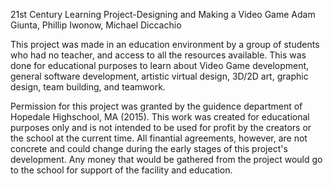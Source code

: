 21st Century Learning Project-Designing and Making a Video Game
Adam Giunta, Phillip Iwonow, Michael Diccachio

This project was made in an education environment by a group of students who had no teacher, and access to all the
resources available. This was done for educational purposes to learn about Video Game development, general 
software development, artistic virtual design, 3D/2D art, graphic design, team building, and teamwork.

Permission for this project was granted by the guidence department of Hopedale Highschool, MA (2015).
This work was created for educational purposes only and is not intended to be used for profit by the creators
or the school at the current time. All finantial agreements, however, are not concrete and could change during the early 
stages of this project's development. Any money that would be gathered from the project would go to the school for support
of the facility and education.